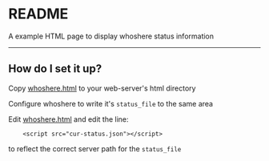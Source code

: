 # README #

A example HTML page to display whoshere status information


-------

## How do I set it up? ##

Copy [whoshere.html](/WWW/whoshere.html) to your web-server's html directory

Configure whoshere to write it's `status_file` to the same area

Edit [whoshere.html](/WWW/whoshere.html) and edit the line:

```
    <script src="cur-status.json"></script>
```

to reflect the correct server path for the `status_file` 


